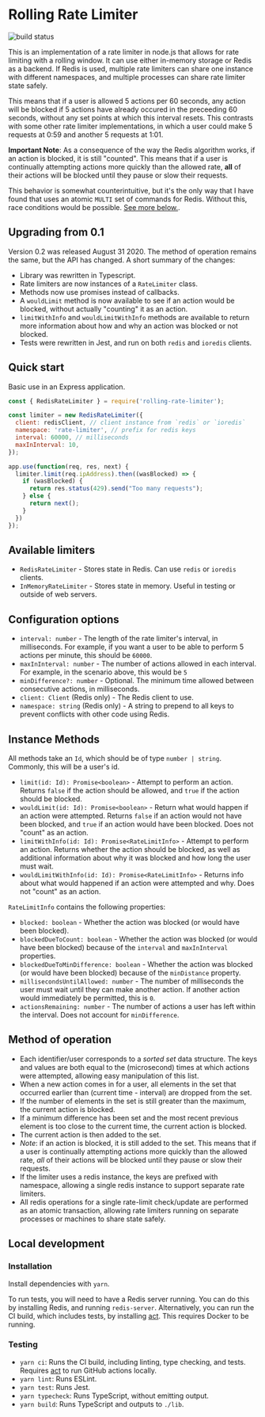 # Rolling Rate Limiter
![build status](https://github.com/peterkhayes/rolling-rate-limiter/workflows/CI/badge.svg)

This is an implementation of a rate limiter in node.js that allows for rate limiting with a rolling window. It can use either in-memory storage or Redis as a backend.  If Redis is used, multiple rate limiters can share one instance with different namespaces, and multiple processes can share rate limiter state safely.

This means that if a user is allowed 5 actions per 60 seconds, any action will be blocked if 5 actions have already occured in the preceeding 60 seconds, without any set points at which this interval resets.  This contrasts with some other rate limiter implementations, in which a user could make 5 requests at 0:59 and another 5 requests at 1:01.  

**Important Note**:
As a consequence of the way the Redis algorithm works, if an action is blocked, it is still "counted". This means that if a user is continually attempting actions more quickly than the allowed rate, __all__ of their actions will be blocked until they pause or slow their requests.

This behavior is somewhat counterintuitive, but it's the only way that I have found that uses an atomic `MULTI` set of commands for Redis. Without this, race conditions would be possible. [See more below.](#method-of-operation).

## Upgrading from 0.1
Version 0.2 was released August 31 2020. The method of operation remains the same, but the API has changed. A short summary of the changes:

* Library was rewritten in Typescript.
* Rate limiters are now instances of a `RateLimiter` class.
* Methods now use promises instead of callbacks.
* A `wouldLimit` method is now available to see if an action would be blocked, without actually "counting" it as an action.
* `limitWithInfo` and `wouldLimitWithInfo` methods are available to return more information about how and why an action was blocked or not blocked.
* Tests were rewritten in Jest, and run on both `redis` and `ioredis` clients.

## Quick start
Basic use in an Express application.

```javascript
const { RedisRateLimiter } = require('rolling-rate-limiter');

const limiter = new RedisRateLimiter({
  client: redisClient, // client instance from `redis` or `ioredis`
  namespace: 'rate-limiter', // prefix for redis keys
  interval: 60000, // milliseconds
  maxInInterval: 10,
});

app.use(function(req, res, next) {
  limiter.limit(req.ipAddress).then((wasBlocked) => {
    if (wasBlocked) {
      return res.status(429).send("Too many requests");
    } else {
      return next();
    }
  })
});
```

## Available limiters
* `RedisRateLimiter` - Stores state in Redis. Can use `redis` or `ioredis` clients.
* `InMemoryRateLimiter` - Stores state in memory. Useful in testing or outside of web servers.

## Configuration options
* `interval: number` - The length of the rate limiter's interval, in milliseconds. For example, if you want a user to be able to perform 5 actions per minute, this should be `60000`.
* `maxInInterval: number` - The number of actions allowed in each interval. For example, in the scenario above, this would be `5`
* `minDifference?: number` - Optional. The minimum time allowed between consecutive actions, in milliseconds.
* `client: Client` (Redis only) - The Redis client to use.
* `namespace: string` (Redis only) - A string to prepend to all keys to prevent conflicts with other code using Redis.

## Instance Methods
All methods take an `Id`, which should be of type `number | string`. Commonly, this will be a user's id.

* `limit(id: Id): Promise<boolean>` - Attempt to perform an action. Returns `false` if the action should be allowed, and `true` if the action should be blocked.
* `wouldLimit(id: Id): Promise<boolean>` - Return what would happen if an action were attempted. Returns `false` if an action would not have been blocked, and `true` if an action would have been blocked. Does not "count" as an action.
* `limitWithInfo(id: Id): Promise<RateLimitInfo>` - Attempt to perform an action. Returns whether the action should be blocked, as well as additional information about why it was blocked and how long the user must wait.
* `wouldLimitWithInfo(id: Id): Promise<RateLimitInfo>` - Returns info about what would happened if an action were attempted and why. Does not "count" as an action.

`RateLimitInfo` contains the following properties:
* `blocked: boolean` - Whether the action was blocked (or would have been blocked).
* `blockedDueToCount: boolean` - Whether the action was blocked (or would have been blocked) because of the `interval` and `maxInInterval` properties.
* `blockedDueToMinDifference: boolean` - Whether the action was blocked (or would have been blocked) because of the `minDistance` property.
* `millisecondsUntilAllowed: number` - The number of milliseconds the user must wait until they can make another action. If another action would immediately be permitted, this is `0`.
* `actionsRemaining: number` - The number of actions a user has left within the interval. Does not account for `minDifference`.

## Method of operation
* Each identifier/user corresponds to a _sorted set_ data structure.  The keys and values are both equal to the (microsecond) times at which actions were attempted, allowing easy manipulation of this list.
* When a new action comes in for a user, all elements in the set that occurred earlier than (current time - interval) are dropped from the set. 
* If the number of elements in the set is still greater than the maximum, the current action is blocked.
* If a minimum difference has been set and the most recent previous element is too close to the current time, the current action is blocked.
* The current action is then added to the set.
* _Note_: if an action is blocked, it is still added to the set. This means that if a user is continually attempting actions more quickly than the allowed rate, _all_ of their actions will be blocked until they pause or slow their requests.
* If the limiter uses a redis instance, the keys are prefixed with namespace, allowing a single redis instance to support separate rate limiters.
* All redis operations for a single rate-limit check/update are performed as an atomic transaction, allowing rate limiters running on separate processes or machines to share state safely.

## Local development

### Installation
Install dependencies with `yarn`.

To run tests, you will need to have a Redis server running. You can do this by installing Redis, and running `redis-server`. Alternatively, you can run the CI build, which includes tests, by installing [act](https://github.com/nektos/act). This requires Docker to be running.

### Testing
* `yarn ci`: Runs the CI build, including linting, type checking, and tests. Requires [act](https://github.com/nektos/act) to run GitHub actions locally.
* `yarn lint`: Runs ESLint.
* `yarn test`: Runs Jest.
* `yarn typecheck`: Runs TypeScript, without emitting output.
* `yarn build`: Runs TypeScript and outputs to `./lib`.